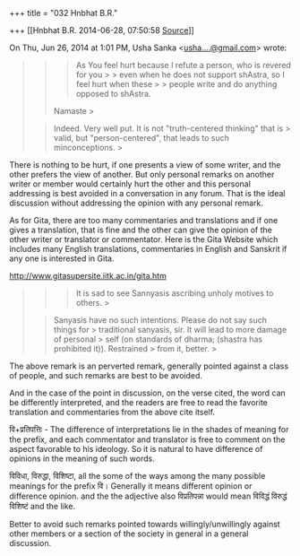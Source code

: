 +++
title = "032 Hnbhat B.R."

+++
[[Hnbhat B.R.	2014-06-28, 07:50:58 [Source](https://groups.google.com/g/samskrita/c/aUu1UBoE_u8)]]



On Thu, Jun 26, 2014 at 1:01 PM, Usha Sanka \<[usha....@gmail.com]()\> wrote:  

> 
> > 
> > > As You feel hurt because I refute a person, who is revered for you > > even when he does not support shAstra, so I feel hurt when these > > people write and do anything opposed to shAstra.
> > 
> > 
> > Namaste >
> 
> > 
> > Indeed. Very well put. It is not "truth-centered thinking" that is > valid, but "person-centered", that leads to such minconceptions. >
> 
> > 
> > 
> >   
> > 
> > 
> >   
> > 
> > 
> > 

  

There is nothing to be hurt, if one presents a view of some writer, and the other prefers the view of another. But only personal remarks on another writer or member would certainly hurt the other and this personal addressing is best avoided in a conversation in any forum. That is the ideal discussion without addressing the opinion with any personal remark.

  

As for Gita, there are too many commentaries and translations and if one gives a translation, that is fine and the other can give the opinion of the other writer or translator or commentator. Here is the Gita Website which includes many English translations, commentaries in English and Sanskrit if any one is interested in Gita.

  

<http://www.gitasupersite.iitk.ac.in/gita.htm>  

  

  

> 
> > 
> > 
> > 
> > > It is sad to see Sannyasis ascribing unholy motives to others. >
> 
> > 
> > Sanyasis have no such intentions. Please do not say such things for > traditional sanyasis, sir. It will lead to more damage of personal > self (on standards of dharma; (shastra has prohibited it)). Restrained > from it, better. >
> 
> > 
> > 
> > 
> > 
> >   
>   
> > 
> > 
> > 

The above remark is an perverted remark, generally pointed against a class of people, and such remarks are best to be avoided.

  

And in the case of the point in discussion, on the verse cited, the word can be differently interpreted, and the readers are free to read the favorite translation and commentaries from the above cite itself.

  

वि+प्रतिपत्तिः - The difference of interpretations lie in the shades of meaning for the prefix, and each commentator and translator is free to comment on the aspect favorable to his ideology. So it is natural to have difference of opinions in the meaning of such words.

  

विविधा, विरुद्धा, विशिष्टा, all the some of the ways among the many possible meanings for the prefix वि। Generally it means different opinion or difference opinion. and the the adjective also विप्रतिपन्ना would mean विविद्धं विरुद्धं विशिष्टं and the like.

  

  

Better to avoid such remarks pointed towards willingly/unwillingly against other members or a section of the society in general in a general discussion.

  

